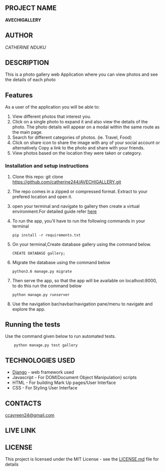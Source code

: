 ## PROJECT NAME 
**AVECHIGALLERY**


## AUTHOR 
*CATHERINE NDUKU*


## DESCRIPTION 

This is a photo gallery web Application where you can view photos and see the details of each photo


## Features


As a user of the application you will be able to:


1. View different photos that interest you.
2. Click on a single photo to expand it and also view the details of the photo. The photo details will appear on a modal within the same route as the main page.
3. Search for different categories of photos. (ie. Travel, Food)
4. Click on share icon to share the image with any of your social account or alternatively Copy a link to the photo and share with your friends.
5. View photos based on the location they were taken or category.


### Installation and setup instructions

1. Clone this repo: git clone https://github.com/catherine244/AVECHIGALLERY.git
2. The repo comes in a zipped or compressed format. Extract to your prefered location and open it.
3. open your terminal and navigate to gallery then create a virtual environment.For detailed guide refer  [here](https://packaging.python.org/guides/installing-using-pip-and-virtualenv/)
3. To run the app, you'll have to run the following commands in your terminal
    
    
       pip install -r requirements.txt
4. On your terminal,Create database gallery using the command below.


       CREATE DATABASE gallery;
5. Migrate the database using the command below


       python3.6 manage.py migrate
6. Then serve the app, so that the app will be available on localhost:8000, to do this run the command below


       python manage.py runserver
7. Use the navigation bar/navbar/navigation pane/menu to navigate and explore the app.


## Running the tests

Use the command given below to run automated tests.


        python manage.py test gallery




## TECHNOLOGIES USED 

* [Django](https://www.djangoproject.com/) - web framework used
* Javascript - For DOM(Document Object Manipulation) scripts
* HTML - For building Mark Up pages/User Interface
* CSS - For Styling User Interface


## CONTACTS
ccayreen24@gmail.com

## LIVE LINK



## LICENSE 

This project is licensed under the MIT License - see the [LICENSE.md](LICENSE.md) file for details
